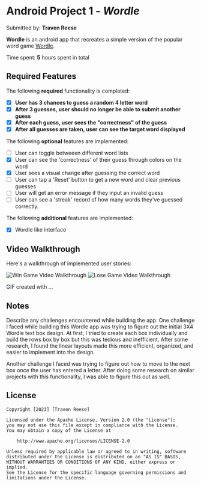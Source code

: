 # Android Project 1 - *Wordle*

Submitted by: **Traven Reese**

**Wordle** is an android app that recreates a simple version of the popular word game [Wordle](https://www.nytimes.com/games/wordle/index.html). 

Time spent: **5** hours spent in total

## Required Features

The following **required** functionality is completed:

- [x] **User has 3 chances to guess a random 4 letter word**
- [x] **After 3 guesses, user should no longer be able to submit another guess**
- [x] **After each guess, user sees the "correctness" of the guess**
- [x] **After all guesses are taken, user can see the target word displayed**

The following **optional** features are implemented:

- [ ] User can toggle betweeen different word lists
- [x] User can see the 'correctness' of their guess through colors on the word 
- [x] User sees a visual change after guessing the correct word
- [ ] User can tap a 'Reset' button to get a new word and clear previous guesses
- [ ] User will get an error message if they input an invalid guess
- [ ] User can see a 'streak' record of how many words they've guessed correctly.

The following **additional** features are implemented:
* [X] Wordle like interface

## Video Walkthrough

Here's a walkthrough of implemented user stories:

<img src='Walkthough1.mov' title='Win Game Video Walkthrough' width='' alt='Win Game Video Walkthrough' />
<img src='Walkthough2.mov' title='Lose Game Video Walkthrough' width='' alt='Lose Game Video Walkthrough' />

<!-- Replace this with whatever GIF tool you used! -->
GIF created with ...  
<!-- Recommended tools:
[Kap](https://getkap.co/) for macOS
[ScreenToGif](https://www.screentogif.com/) for Windows
[peek](https://github.com/phw/peek) for Linux. -->

## Notes

Describe any challenges encountered while building the app.
One challenge I faced while building this Wordle app was trying to figure out the initial 3X4 Wordle text box design. At first, I tried to create each box individually and build the rows box by box but this was tedious and inefficient. After some research, I found the linear layouts made this more efficient, organized, and easier to implement into the design.

Another challenge I faced was trying to figure out how to move to the next box once the user has entered a letter. After doing some research on similar projects with this functionality, I was able to figure this out as well.

## License

    Copyright [2023] [Traven Reese]

    Licensed under the Apache License, Version 2.0 (the "License");
    you may not use this file except in compliance with the License.
    You may obtain a copy of the License at

        http://www.apache.org/licenses/LICENSE-2.0

    Unless required by applicable law or agreed to in writing, software
    distributed under the License is distributed on an "AS IS" BASIS,
    WITHOUT WARRANTIES OR CONDITIONS OF ANY KIND, either express or implied.
    See the License for the specific language governing permissions and
    limitations under the License.
